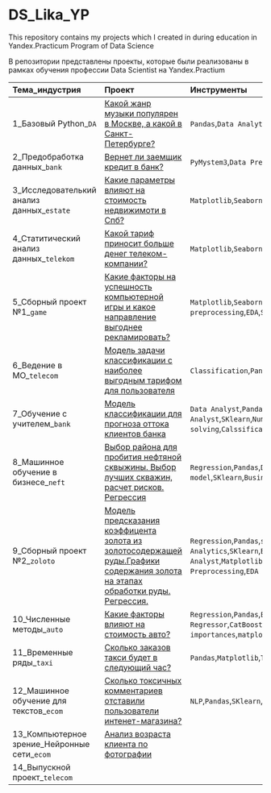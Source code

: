 # DS_Lika_YP
This repository contains my projects which I created in during education in Yandex.Practicum Program of Data Science

В репозитории представлены проекты, которые были реализованы в рамках обучения профессии Data Scientist на Yandex.Practium

|**Тема_индустрия**          |**Проект**                      |**Инструменты**|
|:-----------------|:-------------------------------|:-----------|
|1_Базовый Python_`DA`    |[Какой жанр музыки популярен в Москве, а какой в Санкт-Петербурге?](https://github.com/BerlinLika11/DS_Lika_YP/tree/main/%E2%84%961_music_genre_Msk_Peter) |`Pandas`,`Data Analytics`| 
|2_Предобработка данных_`bank`|[Вернет ли заемщик кредит в банк?](https://github.com/BerlinLika11/DS_Lika_YP/tree/main/%E2%84%962_clients_of_bank_credits)|`PyMystem3`,`Data Preprocessing`,`Lemmatization` |
|3_Исследователький анализ данных_`estate`|[Какие параметры влияют на стоимость недвижимоти в Спб?](https://github.com/BerlinLika11/DS_Lika_YP/tree/main/%E2%84%963_price_of_estate) |`Matplotlib`,`Seaborn`,`EDA`|
|4_Статитический анализ данных_`telekom`|[Какой тариф приносит больше денег телеком-компании?](https://github.com/BerlinLika11/DS_Lika_YP/tree/main/%E2%84%964_Statistic)|`Matplotlib`,`Seaborn`,`SciPy`,`SDA`,`Hypothesis testing`|
|5_Сборный проект №1_`game`|[Какие факторы на успешность компьютерной игры и какое направление выгоднее рекламировать?](https://github.com/BerlinLika11/DS_Lika_YP/tree/main/%E2%84%965_Games)|`Matplotlib`,`Seaborn`,`SciPy`,`NumPy`,`Data preprocessing`,`EDA`,`SDA`,`Hypothesis testing`|
|6_Ведение в МО_`telecom`     |[Модель  задачи классификации с наиболее выгодным тарифом для пользователя](https://github.com/BerlinLika11/DS_Lika_YP/tree/main/%E2%84%966_ML_tariff_rec)| `Classification`,`Pandas`,`SKlearn`|
|7_Обучение с учителем_`bank`     |[Модель классификации для прогноза оттока клиентов банка](https://github.com/BerlinLika11/DS_Lika_YP/tree/main/%E2%84%967_ML_bank_churn_class) |`Data Analyst`,`Pandas`,`Инвестиции`,`Finance Analyst`,`SKlearn`,`NumPy`,`Disbalance solving`,`Calssification`|
|8_Машинное обучение в бизнесе_`neft`     |[Выбор района для пробития нефтяной сквыжины. Выбор лучших скважин, расчет рисков. Регрессия](https://github.com/BerlinLika11/DS_Lika_YP/blob/main/%E2%84%968_ML_in_business_neft_regres/README.md) |`Regression`,`Pandas`,`Developing business` `model`,`SKlearn`,`Business analyst`,`Bootstrap`|
|9_Сборный проект №2_`zoloto`     |[Модель предсказания коэффицента золота из золотосодержащей руды.Графики содержания золота на этапах обработки руды. Регрессия.  ](https://github.com/BerlinLika11/DS_Lika_YP/tree/main/%E2%84%969_Sborny_Zoloto_regress)| `Regression`,`Pandas`,`sMape`,`Data Analytics`,`SKlearn`,`Business Analyst`,`Matplotlib`,`Seaborn`,`NumPy`,`GridSearchCV`,`Data Preprocessing`,`EDA`|
|10_Численные методы_`auto`     |[Какие факторы влияют на стоимость авто?](https://github.com/BerlinLika11/DS_Lika_YP/tree/main/%E2%84%9610_price_of_autos)   |`Regression`,`Pandas`,`EDA`,`SKlearn`, `LGBM Regressor`,`CatBoostRegressor`,`Feature importances`,`matplotlib`,`Seaborn`,`NumPy`
|11_Временные ряды_`taxi`     |[Сколько заказов такси будет в следующий час?](https://github.com/BerlinLika11/DS_Lika_YP/tree/main/%E2%84%9611_vremenny_ryady_taxi)     | `Pandas`,`Matplotlib`,`TimeSeriesSplit`,`trends`,`seasons`
|12_Машинное обучение для текстов_`ecom`     |[Сколько токсичных комментариев отставили пользователи интенет-магазина?](https://github.com/BerlinLika11/DS_Lika_YP/tree/main/%E2%84%9612_texts)    | `NLP`,`Pandas`,`SKlearn`,`NLTK`, `pymystem3`, `spaCy`
|13_Компьютерное зрение_Нейронные сети_`ecom`     |[Анализ возраста клиента по фотографии](https://github.com/BerlinLika11/DS_Lika_YP/tree/main/%E2%84%9613_CV_neural%20networks)     | 
|14_Выпускной проект_`telecom`    |     | 
